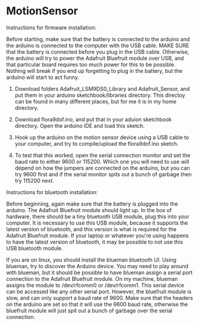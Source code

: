 # MotionSensor

Instructions for firmware installation:

Before starting, make sure that the battery is connected to the arduino and the arduino is connected to the computer with the USB cable. MAKE SURE that the battery is connected before you plug in the USB cable. Otherwise, the arduino will try to power the Adafruit Bluefruit module over USB, and that particular board requires too much power for this to be possible. Nothing will break if you end up forgetting to plug in the battery, but the arduino will start to act funny.

1) Download folders Adafruit_LSM9DS0_Library and Adafruit_Sensor, and put them in your arduino sketchbook/libraries directory. This directoy can be found in many different places, but for me it is in my home directory.

2) Download flora9dof.ino, and put that in your aduion sketchbook directory. Open the arduino IDE and load this sketch.

3) Hook up the arduino on the motion sensor device using a USB cable to your computer, and try to compile/upload the flora9dof.ino sketch.

4) To test that this worked, open the serial connection monitor and set the baud rate to either 9600 or 115200. Which one you will need to use will depend on how the jumpers are connected on the arduino, but you can try 9600 first and if the serial monitor spits out a bunch of garbage then try 115200 next.


Instructions for bluetooth installation:

Before beginning, again make sure that the battery is plugged into the arduino. The Adafruit Bluefruit module should light up. In the box of hardware, there should be a tiny bluetooth USB module, plug this into your computer. It is necessary to use this USB module, because it supports the latest version of bluetooth, and this version is what is required for the Adafruit Bluefruit module. If your laptop or whatever you're using happens to have the latest version of bluetooth, it may be possible to not use this USB bluetooth module.

If you are on linux, you should install the blueman bluetooth UI. Using blueman, try to discover the Arduino device. You may need to play around with blueman, but it should be possible to have blueman assign a serial port connection to the Adafruit Bluefruit module. On my machine, blueman assigns the module to /dev/rfcomm0 or /dev/rfcomm1. This serial device can be accessed like any other serial port. However, the bluefruit module is slow, and can only support a baud rate of 9600. Make sure that the headers on the arduino are set so that it will use the 9600 baud rate, otherwise the bluefruit module will just spit out a bunch of garbage over the serial connection.
